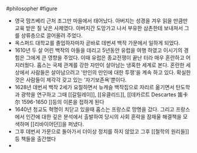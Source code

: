 #philosopher #figure
- 영국 맘즈베리 근처 조그만 마을에서 태어났다. 아버지는 성경을 겨우 읽을 만큼만 교육 받은 질 낮은 사제였다. 아버지간 도망가고 나서 부유한 삼촌한테 보내져서 그를 상류층으로 끌어올려 주었다.
- 옥스퍼드 대학교를 졸업하자마자 곧바로 데번셔 백작 가문에서 일하게 되었다.
- 1610년 두 살 어린 백작의 아들을 데리고 5년동안 유럽을 여행 하였고 이시기의 경험은 그에게 큰 영향을 주었다. 이때 유럽은 종교전쟁이 끝난 터라 매우 혼란하고 어지러웠다. 홉스는 국제 관계를 강한 자만이 살아남는 냉혹한 세계로 본다. 혼란한 세상에서 사람들은 살아남으려고 '만인의 만인에 대한 투쟁'을 계속 하고 있다. 확실한것은 사람들이 제각각 갖고 있는 '자기보존욕'뿐이다.
- 1628년 데번셔 백작 2세가 요절하면서 뉴캐슬 백작집으로 자리르 옮기면서 탄도학과 광학을 연구하고 그때 [[갈릴레이]], [[유클리드]], [[데카르트 Descartes 笛卡尔 1596-1650 ]]등의 이론을 접하게 된다
- 1640년 청교도 혁명이 치닫고 있을때 홉스는 프랑스로 망명을 갔다. 그리고 프랑스에서 인간에 대한 깊은 분석에서 출발하여 당시의 사회 혼락을 잠재울 해결책을 모색하며 [[리바이어던]]을 퍼냈다.
- 그후 데번셔 가문으로 돌아가서 더이상 정치를 하지 않았고 그후 [[철학의 원리들]]등 책들을 출간했다
- 
